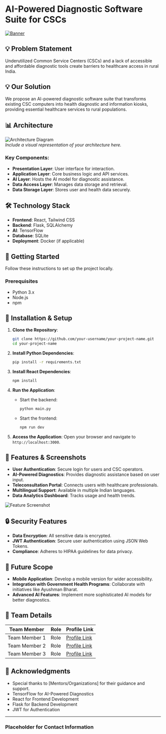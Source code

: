 # AI-Powered Diagnostic Software Suite for CSCs
[![Banner](path/to/banner.png)](https://www.yourwebsite.com)


## 💡 Problem Statement
Underutilized Common Service Centers (CSCs) and a lack of accessible and affordable diagnostic tools create barriers to healthcare access in rural India.

## 💡 Our Solution
We propose an AI-powered diagnostic software suite that transforms existing CSC computers into health diagnostic and information kiosks, providing essential healthcare services to rural populations.

## 📊 Architecture
![Architecture Diagram](path/to/architecture-diagram.png)  
*Include a visual representation of your architecture here.*

### Key Components:
- **Presentation Layer**: User interface for interaction.
- **Application Layer**: Core business logic and API services.
- **AI Layer**: Hosts the AI model for diagnostic assistance.
- **Data Access Layer**: Manages data storage and retrieval.
- **Data Storage Layer**: Stores user and health data securely.

## 🛠️ Technology Stack
- **Frontend**: React, Tailwind CSS
- **Backend**: Flask, SQLAlchemy
- **AI**: TensorFlow
- **Database**: SQLite
- **Deployment**: Docker (if applicable)

## 🚦 Getting Started
Follow these instructions to set up the project locally.

### Prerequisites
- Python 3.x
- Node.js
- npm

## 🚀 Installation & Setup
1. **Clone the Repository**:
   ```bash
   git clone https://github.com/your-username/your-project-name.git
   cd your-project-name
   ```

2. **Install Python Dependencies**:
   ```bash
   pip install -r requirements.txt
   ```

3. **Install React Dependencies**:
   ```bash
   npm install
   ```

4. **Run the Application**:
   - Start the backend:
     ```bash
     python main.py
     ```
   - Start the frontend:
     ```bash
     npm run dev
     ```

5. **Access the Application**: Open your browser and navigate to `http://localhost:3000`.

## 📱 Features & Screenshots
- **User Authentication**: Secure login for users and CSC operators.
- **AI-Powered Diagnostics**: Provides diagnostic assistance based on user input.
- **Teleconsultation Portal**: Connects users with healthcare professionals.
- **Multilingual Support**: Available in multiple Indian languages.
- **Data Analytics Dashboard**: Tracks usage and health trends.

![Feature Screenshot](path/to/screenshot.png)

## 🔒 Security Features
- **Data Encryption**: All sensitive data is encrypted.
- **JWT Authentication**: Secure user authentication using JSON Web Tokens.
- **Compliance**: Adheres to HIPAA guidelines for data privacy.

## 🎯 Future Scope
- **Mobile Application**: Develop a mobile version for wider accessibility.
- **Integration with Government Health Programs**: Collaborate with initiatives like Ayushman Bharat.
- **Advanced AI Features**: Implement more sophisticated AI models for better diagnostics.

## 👥 Team Details
| Team Member | Role | Profile Link |
| --- | --- | --- |
| Team Member 1 | Role | [Profile Link](https://example.com/team-member-1) |
| Team Member 2 | Role | [Profile Link](https://example.com/team-member-2) |
| Team Member 3 | Role | [Profile Link](https://example.com/team-member-3) |


## 🙏 Acknowledgments
- Special thanks to [Mentors/Organizations] for their guidance and support.
- TensorFlow for AI-Powered Diagnostics
- React for Frontend Development
- Flask for Backend Development
- JWT for Authentication

---

### Placeholder for Contact Information




